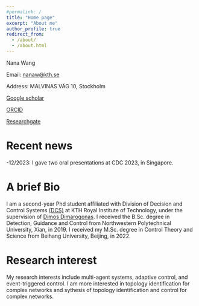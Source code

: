 ```yaml
---
#permalink: /
title: "Home page"
excerpt: "About me"
author_profile: true
redirect_from: 
  - /about/
  - /about.html
---
```


Nana Wang

Email: nanaw@kth.se

Address: MALVINAS VÄG 10, Stockholm

[Google scholar]( https://scholar.google.com/citations?hl=en&user=wi9K7qgAAAAJ)

[ORCID]( https://orcid.org/0000-0001-8895-8819)

[Researchgate](https://www.researchgate.net/profile/Nana-Wang-6)


Recent news
======
-12/2023: I gave two oral presentations at CDC 2023, in Singapore. 


A brief Bio
======
I am a second-year Phd student affiliated with Division of Decision and Control Systems [(DCS)](https://www.kth.se/is/dcs/division-of-decision-and-control-systems-1.788078#:~:text=The%20Division%20of%20Decision%20and,systems%20to%20self%2Ddriving%20cars) at KTH Royal Institute of Technology, under the supervision of [Dimos Dimarogonas](https://people.kth.se/~dimos/). I received the B.Sc. degree in Detection, Guidance and Control from Northwestern Polytechnical University, Xian, in 2019. I received my M.Sc. degree in Control Theory and Science from Beihang University, Beijing, in 2022. 

Research interest
======
My research interests include multi-agent systems, adaptive control, and event-triggered control. I am more interested in topology identification for complex networks and sythesis of topology identification and control for complex networks.



